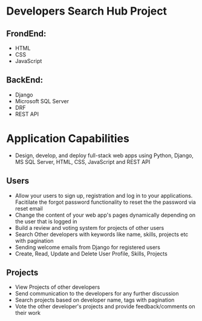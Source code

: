 # Developers Search Hub Project

## FrondEnd:
 - HTML
 - CSS
 - JavaScript
 
## BackEnd:
 - Django
 - Microsoft SQL Server
 - DRF
 - REST API

# Application Capabilities
- Design, develop, and deploy full-stack web apps using Python, Django, MS SQL Server, HTML, CSS, JavaScript and REST API
## Users
 - Allow your users to sign up, registration and log in to your applications. Facitilate the forgot password functionality to reset the the password via reset email
 - Change the content of your web app's pages dynamically depending on the user that is logged in
 - Build a review and voting system for projects of other users
 - Search Other developers with keywords like name, skills, projects etc with pagination
 - Sending welcome emails from Django for registered users
 - Create, Read, Update and Delete User Profile, Skills, Projects
## Projects
 - View Projects of other developers
 - Send communication to the developers for any further discussion
 - Search projects based on developer name, tags with pagination
 - Vote the other developer's projects and provide feedback/comments on their work
  
